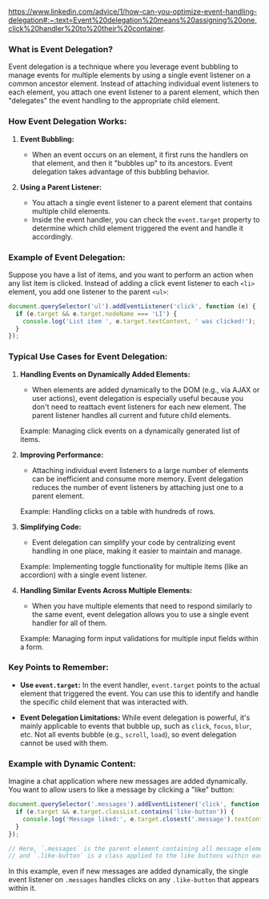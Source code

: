 https://www.linkedin.com/advice/1/how-can-you-optimize-event-handling-delegation#:~:text=Event%20delegation%20means%20assigning%20one,click%20handler%20to%20their%20container.

### What is Event Delegation?

Event delegation is a technique where you leverage event bubbling to manage events for multiple elements by using a single event listener on a common ancestor element. Instead of attaching individual event listeners to each element, you attach one event listener to a parent element, which then "delegates" the event handling to the appropriate child element.

### How Event Delegation Works:

1. **Event Bubbling:**
   - When an event occurs on an element, it first runs the handlers on that element, and then it "bubbles up" to its ancestors. Event delegation takes advantage of this bubbling behavior.

2. **Using a Parent Listener:**
   - You attach a single event listener to a parent element that contains multiple child elements.
   - Inside the event handler, you can check the `event.target` property to determine which child element triggered the event and handle it accordingly.

### Example of Event Delegation:

Suppose you have a list of items, and you want to perform an action when any list item is clicked. Instead of adding a click event listener to each `<li>` element, you add one listener to the parent `<ul>`:

```javascript
document.querySelector('ul').addEventListener('click', function (e) {
  if (e.target && e.target.nodeName === 'LI') {
    console.log('List item ', e.target.textContent, ' was clicked!');
  }
});
```

### Typical Use Cases for Event Delegation:

1. **Handling Events on Dynamically Added Elements:**
   - When elements are added dynamically to the DOM (e.g., via AJAX or user actions), event delegation is especially useful because you don't need to reattach event listeners for each new element. The parent listener handles all current and future child elements.

   Example: Managing click events on a dynamically generated list of items.

2. **Improving Performance:**
   - Attaching individual event listeners to a large number of elements can be inefficient and consume more memory. Event delegation reduces the number of event listeners by attaching just one to a parent element.

   Example: Handling clicks on a table with hundreds of rows.

3. **Simplifying Code:**
   - Event delegation can simplify your code by centralizing event handling in one place, making it easier to maintain and manage.

   Example: Implementing toggle functionality for multiple items (like an accordion) with a single event listener.

4. **Handling Similar Events Across Multiple Elements:**
   - When you have multiple elements that need to respond similarly to the same event, event delegation allows you to use a single event handler for all of them.

   Example: Managing form input validations for multiple input fields within a form.

### Key Points to Remember:

- **Use `event.target`:** In the event handler, `event.target` points to the actual element that triggered the event. You can use this to identify and handle the specific child element that was interacted with.
  
- **Event Delegation Limitations:** While event delegation is powerful, it's mainly applicable to events that bubble up, such as `click`, `focus`, `blur`, etc. Not all events bubble (e.g., `scroll`, `load`), so event delegation cannot be used with them.

### Example with Dynamic Content:

Imagine a chat application where new messages are added dynamically. You want to allow users to like a message by clicking a "like" button:

```javascript
document.querySelector('.messages').addEventListener('click', function (e) {
  if (e.target && e.target.classList.contains('like-button')) {
    console.log('Message liked:', e.target.closest('.message').textContent);
  }
});

// Here, `.messages` is the parent element containing all message elements
// and `.like-button` is a class applied to the like buttons within each message.
```

In this example, even if new messages are added dynamically, the single event listener on `.messages` handles clicks on any `.like-button` that appears within it.